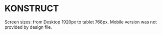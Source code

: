 # KONSTRUCT
Screen sizes: from Desktop 1920px to tablet 768px. Mobile version was not provided by design file.
